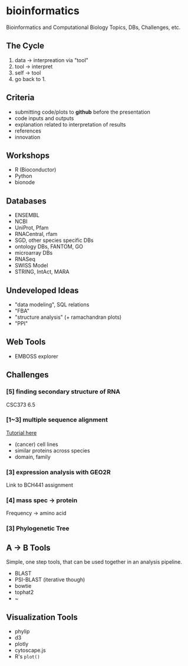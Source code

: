 # bioinformatics
Bioinformatics and Computational Biology Topics, DBs, Challenges, etc.

## The Cycle

1. data -> interpreation via "tool"
2. tool -> interpret
3. self -> tool
4. go back to 1.

## Criteria

- submitting code/plots to **github** before the presentation
- code inputs and outputs
- explanation related to interpretation of results
- references
- innovation

## Workshops

- R (Bioconductor)
- Python
- bionode

## Databases

- ENSEMBL
- NCBI
- UniProt, Pfam
- RNACentral, rfam
- SGD, other species specific DBs
- ontology DBs, FANTOM, GO
- microarray DBs
- RNASeq
- SWISS Model
- STRING, IntAct, MARA

## Undeveloped Ideas

- "data modeling", SQL relations
- "FBA"
- "structure analysis" (+ ramachandran plots)
- "PPI"

## Web Tools

- EMBOSS explorer

## Challenges

### [5] finding secondary structure of RNA

CSC373 6.5

### [1~3] multiple sequence alignment

[Tutorial here](https://github.com/thejmazz/js-bioinformatics-exercise)

- (cancer) cell lines
- similar proteins across species
- domain, family

### [3] expression analysis with GEO2R

Link to BCH441 assignment

### [4] mass spec -> protein

Frequency -> amino acid

### [3] Phylogenetic Tree

## A -> B Tools

Simple, one step tools, that can be used together in an analysis pipeline.

- BLAST
- PSI-BLAST (iterative though)
- bowtie
- tophat2
- ~

## Visualization Tools

- phylip
- d3
- plotly
- cytoscape.js
- R's `plot()`


